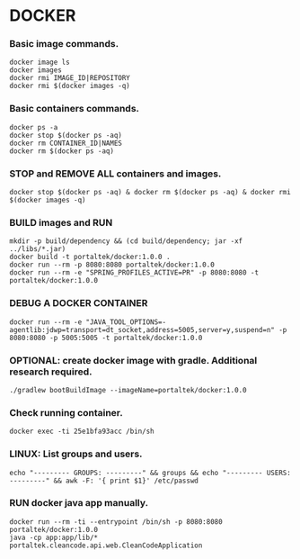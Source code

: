 # DOCKER
### Basic image commands.
    docker image ls
    docker images
    docker rmi IMAGE_ID|REPOSITORY
    docker rmi $(docker images -q)
    
### Basic containers commands.
    docker ps -a
    docker stop $(docker ps -aq)
    docker rm CONTAINER_ID|NAMES
    docker rm $(docker ps -aq)

### STOP and REMOVE ALL containers and images.
    docker stop $(docker ps -aq) & docker rm $(docker ps -aq) & docker rmi $(docker images -q) 
    
### BUILD images and RUN
    mkdir -p build/dependency && (cd build/dependency; jar -xf ../libs/*.jar)
    docker build -t portaltek/docker:1.0.0 .
    docker run --rm -p 8080:8080 portaltek/docker:1.0.0
    docker run --rm -e "SPRING_PROFILES_ACTIVE=PR" -p 8080:8080 -t portaltek/docker:1.0.0

### DEBUG A DOCKER CONTAINER
    docker run --rm -e "JAVA_TOOL_OPTIONS=-agentlib:jdwp=transport=dt_socket,address=5005,server=y,suspend=n" -p 8080:8080 -p 5005:5005 -t portaltek/docker:1.0.0
    
### OPTIONAL: create docker image with gradle. Additional research required.
    ./gradlew bootBuildImage --imageName=portaltek/docker:1.0.0

### Check running container.
    docker exec -ti 25e1bfa93acc /bin/sh


### LINUX: List groups and users.
    echo "--------- GROUPS: ---------" && groups && echo "--------- USERS: ---------" && awk -F: '{ print $1}' /etc/passwd

### RUN docker java app manually.
    docker run --rm -ti --entrypoint /bin/sh -p 8080:8080 portaltek/docker:1.0.0
    java -cp app:app/lib/* portaltek.cleancode.api.web.CleanCodeApplication
    
